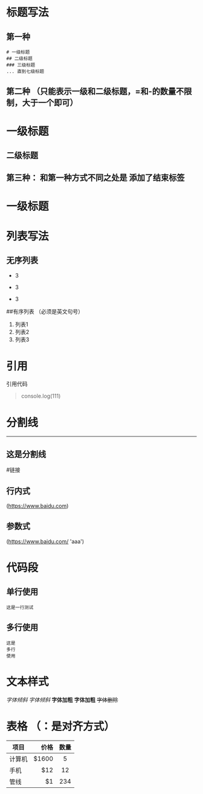 # 标题写法

## 第一种
    # 一级标题
    ## 二级标题
    ### 三级标题
    ... 直到七级标题

## 第二种 （只能表示一级和二级标题，=和-的数量不限制，大于一个即可）

一级标题
=======

二级标题
-------


## 第三种： 和第一种方式不同之处是 添加了结束标签

# 一级标题 #

# 列表写法

## 无序列表
* 3
+ 3
- 3

##有序列表 （必须是英文句号）
1. 列表1
2. 列表2
3. 列表3

# 引用

引用代码
> console.log(111)

# 分割线

***
这是分割线
---

#链接

## 行内式
(https://www.baidu.com)

## 参数式
(https://www.baidu.com/ 'aaa')

# 代码段

## 单行使用
`这是一行测试`

## 多行使用

```
这是
多行
使用
```

# 文本样式

*字体倾斜* _字体倾斜_
**字体加粗** __字体加粗__
~~字体删除~~


# 表格 （：是对齐方式）

| 项目        | 价格    |  数量   |
| --------    | -----: | :----:  |
| 计算机      | \$1600  |   5    |
| 手机        |   \$12  |   12   |
| 管线        |    \$1  |   234  |